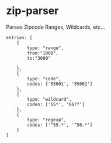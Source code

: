# zip-parser
Parses Zipcode Ranges, Wildcards, etc...

```
entries: [        
    {
        type: "range",
        from:"1000",
        to:"3000"
        
    },
    {
        type: "code",
        codes: ['55001', '55002']
    }, 
    {
        type: "wildcard",
        codes: ['55*', '66??']
    },
    {
        type: "regexp",
        codes: ['^55.*', '^56.*'] 
    }               
]
```